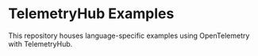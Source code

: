 # TelemetryHub Examples

This repository houses language-specific examples using OpenTelemetry with TelemetryHub.
